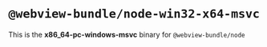 # `@webview-bundle/node-win32-x64-msvc`

This is the **x86_64-pc-windows-msvc** binary for `@webview-bundle/node`
